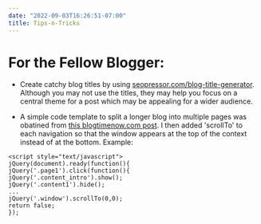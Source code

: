 ```yaml
---
date: "2022-09-03T16:26:51-07:00"
title: Tips-n-Tricks
---
```


# For the Fellow Blogger:

* Create catchy blog titles by using [seopressor.com/blog-title-generator](https://seopressor.com/blog-title-generator).  Although you may not use the titles, they may help you focus on a central theme for a post which may be appealing for a wider audience.

* A simple code template to split a longer blog into multiple pages was obatined from [this blogtimenow.com post](https://blogtimenow.com/blogging/splitting-long-blog-post-blogger/).  I then added 'scrollTo' to each navigation so that the window appears at the top of the context instead of at the bottom. Example:

```
<script style="text/javascript">
jQuery(document).ready(function(){
jQuery('.page1').click(function(){
jQuery('.content_intro').show();
jQuery('.content1').hide();
...
jQuery('.window').scrollTo(0,0);
return false;
});
```
